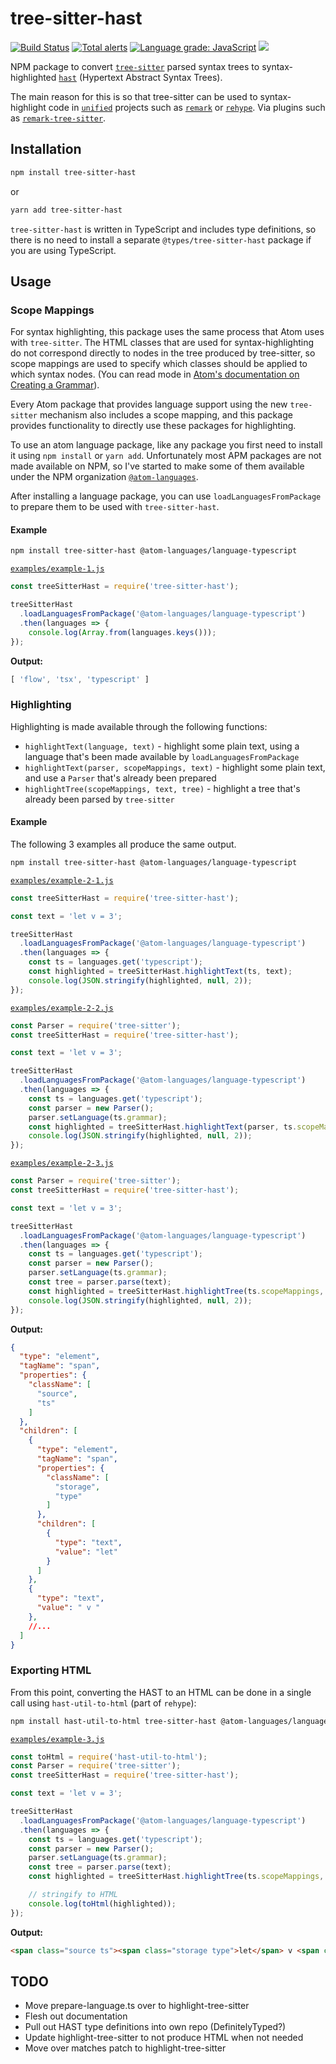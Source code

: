 # tree-sitter-hast

[![Build Status](https://dev.azure.com/samlanning/tree-sitter/_apis/build/status/samlanning.tree-sitter-hast?branchName=master)](https://dev.azure.com/samlanning/tree-sitter/_build/latest?definitionId=2&branchName=master) [![Total alerts](https://img.shields.io/lgtm/alerts/g/samlanning/tree-sitter-hast.svg?logo=lgtm&logoWidth=18)](https://lgtm.com/projects/g/samlanning/tree-sitter-hast/alerts/) [![Language grade: JavaScript](https://img.shields.io/lgtm/grade/javascript/g/samlanning/tree-sitter-hast.svg?logo=lgtm&logoWidth=18)](https://lgtm.com/projects/g/samlanning/tree-sitter-hast/context:javascript) [![](https://img.shields.io/npm/v/tree-sitter-hast.svg)](https://www.npmjs.com/package/tree-sitter-hast)

NPM package to convert [`tree-sitter`](https://tree-sitter.github.io/) parsed syntax trees to syntax-highlighted [`hast`](https://github.com/syntax-tree/hast) (Hypertext Abstract Syntax Trees).

The main reason for this is so that tree-sitter can be used to syntax-highlight code in [`unified`](https://unified.js.org/) projects such as [`remark`](https://github.com/remarkjs/remark) or [`rehype`](https://github.com/rehypejs/rehype). Via plugins such as [`remark-tree-sitter`](https://github.com/samlanning/remark-tree-sitter).

## Installation

```bash
npm install tree-sitter-hast
```

or

```bash
yarn add tree-sitter-hast
```

`tree-sitter-hast` is written in TypeScript and includes type definitions, so there is no need to install a separate `@types/tree-sitter-hast` package if you are using TypeScript.

## Usage

### Scope Mappings

For syntax highlighting,
this package uses the same process that Atom uses with `tree-sitter`.
The HTML classes that are used for syntax-highlighting do not
correspond directly to nodes in the tree produced by tree-sitter,
so scope mappings are used to specify which classes should be
applied to which syntax nodes.
(You can read mode in [Atom's documentation on Creating a Grammar](https://flight-manual.atom.io/hacking-atom/sections/creating-a-grammar/#syntax-highlighting)).

Every Atom package that provides language support using the new `tree-sitter` mechanism
also includes a scope mapping,
and this package provides functionality to directly use these packages for highlighting.

To use an atom language package, like any package you first need to install it using `npm install` or `yarn add`.
Unfortunately most APM packages are not made available on NPM,
so I've started to make some of them available under the NPM organization [`@atom-languages`](https://www.npmjs.com/org/atom-languages).

After installing a language package, you can use `loadLanguagesFromPackage` to prepare them to be used with `tree-sitter-hast`.

#### Example

```bash
npm install tree-sitter-hast @atom-languages/language-typescript
```

[`examples/example-1.js`](examples/example-1.js)
```js
const treeSitterHast = require('tree-sitter-hast');

treeSitterHast
  .loadLanguagesFromPackage('@atom-languages/language-typescript')
  .then(languages => {
    console.log(Array.from(languages.keys()));
});
```

**Output:**
```js
[ 'flow', 'tsx', 'typescript' ]
```

### Highlighting

Highlighting is made available through the following functions:

* `highlightText(language, text)` - highlight some plain text, using a language that's been made available by `loadLanguagesFromPackage`
* `highlightText(parser, scopeMappings, text)` - highlight some plain text, and use a `Parser` that's already been prepared
* `highlightTree(scopeMappings, text, tree)` - highlight a tree that's already been parsed by `tree-sitter`

#### Example

The following 3 examples all produce the same output.

```bash
npm install tree-sitter-hast @atom-languages/language-typescript
```

[`examples/example-2-1.js`](examples/example-2-1.js)
```js
const treeSitterHast = require('tree-sitter-hast');

const text = 'let v = 3';

treeSitterHast
  .loadLanguagesFromPackage('@atom-languages/language-typescript')
  .then(languages => {
    const ts = languages.get('typescript');
    const highlighted = treeSitterHast.highlightText(ts, text);
    console.log(JSON.stringify(highlighted, null, 2));
});
```

[`examples/example-2-2.js`](examples/example-2-2.js)
```js
const Parser = require('tree-sitter');
const treeSitterHast = require('tree-sitter-hast');

const text = 'let v = 3';

treeSitterHast
  .loadLanguagesFromPackage('@atom-languages/language-typescript')
  .then(languages => {
    const ts = languages.get('typescript');
    const parser = new Parser();
    parser.setLanguage(ts.grammar);
    const highlighted = treeSitterHast.highlightText(parser, ts.scopeMappings, text);
    console.log(JSON.stringify(highlighted, null, 2));
});
```

[`examples/example-2-3.js`](examples/example-2-3.js)
```js
const Parser = require('tree-sitter');
const treeSitterHast = require('tree-sitter-hast');

const text = 'let v = 3';

treeSitterHast
  .loadLanguagesFromPackage('@atom-languages/language-typescript')
  .then(languages => {
    const ts = languages.get('typescript');
    const parser = new Parser();
    parser.setLanguage(ts.grammar);
    const tree = parser.parse(text);
    const highlighted = treeSitterHast.highlightTree(ts.scopeMappings, text, tree);
    console.log(JSON.stringify(highlighted, null, 2));
});
```

**Output:**
```json
{
  "type": "element",
  "tagName": "span",
  "properties": {
    "className": [
      "source",
      "ts"
    ]
  },
  "children": [
    {
      "type": "element",
      "tagName": "span",
      "properties": {
        "className": [
          "storage",
          "type"
        ]
      },
      "children": [
        {
          "type": "text",
          "value": "let"
        }
      ]
    },
    {
      "type": "text",
      "value": " v "
    },
    //...
  ]
}
```

### Exporting HTML

From this point, converting the HAST to an HTML can be done in a single call using `hast-util-to-html` (part of `rehype`):

```bash
npm install hast-util-to-html tree-sitter-hast @atom-languages/language-typescript
```

[`examples/example-3.js`](examples/example-3.js)
```js
const toHtml = require('hast-util-to-html');
const Parser = require('tree-sitter');
const treeSitterHast = require('tree-sitter-hast');

const text = 'let v = 3';

treeSitterHast
  .loadLanguagesFromPackage('@atom-languages/language-typescript')
  .then(languages => {
    const ts = languages.get('typescript');
    const parser = new Parser();
    parser.setLanguage(ts.grammar);
    const tree = parser.parse(text);
    const highlighted = treeSitterHast.highlightTree(ts.scopeMappings, text, tree);

    // stringify to HTML
    console.log(toHtml(highlighted));
});
```

**Output:**
```html
<span class="source ts"><span class="storage type">let</span> v <span class="keyword operator js">=</span> <span class="constant numeric">3</span></span>
```

## TODO

* Move prepare-language.ts over to highlight-tree-sitter
* Flesh out documentation
* Pull out HAST type definitions into own repo (DefinitelyTyped?)
* Update highlight-tree-sitter to not produce HTML when not needed
* Move over matches patch to highlight-tree-sitter
